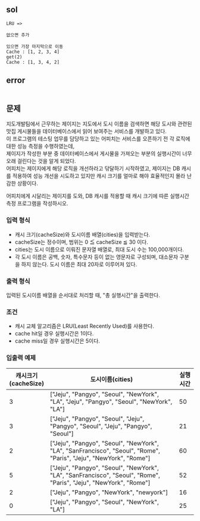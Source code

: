 ## sol
```
LRU =>

없으면 추가

있으면 가장 마지막으로 이동
Cache : [1, 2, 3, 4]
get(2)
Cache : [1, 3, 4, 2]
```
## error
```
```
## 문제
지도개발팀에서 근무하는 제이지는 지도에서 도시 이름을 검색하면 해당 도시와 관련된 맛집 게시물들을 데이터베이스에서 읽어 보여주는 서비스를 개발하고 있다.  
이 프로그램의 테스팅 업무를 담당하고 있는 어피치는 서비스를 오픈하기 전 각 로직에 대한 성능 측정을 수행하였는데,  
제이지가 작성한 부분 중 데이터베이스에서 게시물을 가져오는 부분의 실행시간이 너무 오래 걸린다는 것을 알게 되었다.  
어피치는 제이지에게 해당 로직을 개선하라고 닦달하기 시작하였고, 제이지는 DB 캐시를 적용하여 성능 개선을 시도하고 있지만 캐시 크기를 얼마로 해야 효율적인지 몰라 난감한 상황이다.  
  
어피치에게 시달리는 제이지를 도와, DB 캐시를 적용할 때 캐시 크기에 따른 실행시간 측정 프로그램을 작성하시오.  
  
### 입력 형식
- 캐시 크기(cacheSize)와 도시이름 배열(cities)을 입력받는다.  
- cacheSize는 정수이며, 범위는 0 ≦ cacheSize ≦ 30 이다.  
- cities는 도시 이름으로 이뤄진 문자열 배열로, 최대 도시 수는 100,000개이다.  
- 각 도시 이름은 공백, 숫자, 특수문자 등이 없는 영문자로 구성되며, 대소문자 구분을 하지 않는다. 도시 이름은 최대 20자로 이루어져 있다.
  
### 출력 형식
입력된 도시이름 배열을 순서대로 처리할 때, "총 실행시간"을 출력한다.  
  
### 조건
- 캐시 교체 알고리즘은 LRU(Least Recently Used)를 사용한다.  
- cache hit일 경우 실행시간은 1이다.  
- cache miss일 경우 실행시간은 5이다.  
  
### 입출력 예제
  
| 캐시크기<br/>(cacheSize) | 도시이름(cities)                                                                                                  | 실행시간 |
| ------------------------ | ----------------------------------------------------------------------------------------------------------------- | -------- |
| 3                        | ["Jeju", "Pangyo", "Seoul", "NewYork", "LA", "Jeju", "Pangyo", "Seoul", "NewYork", "LA"]                          | 50       |
| 3                        | ["Jeju", "Pangyo", "Seoul", "Jeju", "Pangyo", "Seoul", "Jeju", "Pangyo", "Seoul"]                                 | 21       |
| 2                        | ["Jeju", "Pangyo", "Seoul", "NewYork", "LA", "SanFrancisco", "Seoul", "Rome", "Paris", "Jeju", "NewYork", "Rome"] | 60       |
| 5                        | ["Jeju", "Pangyo", "Seoul", "NewYork", "LA", "SanFrancisco", "Seoul", "Rome", "Paris", "Jeju", "NewYork", "Rome"] | 52       |
| 2                        | ["Jeju", "Pangyo", "NewYork", "newyork"]                                                                          | 16       |
| 0                        | ["Jeju", "Pangyo", "Seoul", "NewYork", "LA"]                                                                      | 25       |